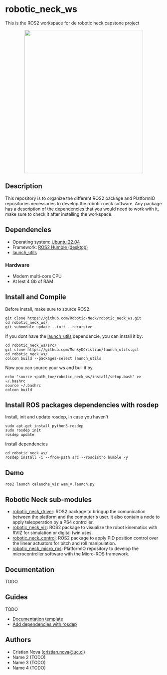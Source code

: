 # robotic_neck_ws
This is the ROS2  workspace for de robotic neck capstone project

<p align="center">
  <img width="380" height="460" src="/docs/imgs/robotic_neck.jpeg">
</p>

## Description
This repository is to organize the different ROS2 package and PlatformIO repositories necessaries to develop the robotic neck software. Any package has a description of the dependencies that you would need to work with it, make sure to check it after installing the workspace.

## Dependencies
* Operating system: [Ubuntu 22.04](https://ubuntu.com/tutorials/install-ubuntu-desktop#1-overview)
* Framework: [ROS2 Humble (desktop)](https://docs.ros.org/en/humble/Installation/Ubuntu-Install-Debians.html)
* [launch_utils](https://github.com/MonkyDCristian/launch_utils) 

### Hardware
* Modern multi-core CPU
* At lest 4 Gb of RAM

## Install and Compile
Before install, make sure to source ROS2.

```
git clone https://github.com/Robotic-Neck/robotic_neck_ws.git
cd robotic_neck_ws/
git submodule update --init --recursive
```

If you dont have the [launch_utils](https://github.com/MonkyDCristian/launch_utils) dependencie, you can install it by:
```
cd robotic_neck_ws/src/
git clone https://github.com/MonkyDCristian/launch_utils.git
cd robotic_neck_ws/
colcon build --packages-select launch_utils
```

Now you can source your ws and buil it by
```
echo "source <path_to>/robotic_neck_ws/install/setup.bash" >> ~/.bashrc
source ~/.bashrc
colcon build
```

## Install ROS packages dependencies with rosdep

Install, init and update rosdep, in case you haven't
```
sudo apt-get install python3-rosdep
sudo rosdep init
rosdep update
```

Install dependencies  
```
cd robotic_neck_ws/
rosdep install -i --from-path src --rosdistro humble -y
```

## Demo 
```
ros2 launch caleuche_viz wam_v.launch.py
```

## Robotic Neck sub-modules

* [robotic_neck_driver](https://github.com/Robotic-Neck/robotic_neck_driver): ROS2 package to bringup the comunication between the platform and the computer`s user. it also contain a node to apply teleoperation by a PS4 controller.
* [robotic_neck_viz](https://github.com/Robotic-Neck/robotic_neck_viz): ROS2 package to visualize the robot kinematics with RVIZ for simulation or digital twin uses.
* [robotic_neck_control](https://github.com/Robotic-Neck/robotic_neck_control): ROS2 package to apply PID position control over the linear actuators for pitch and roll manipulation.
* [robotic_neck_micro_ros](https://github.com/Robotic-Neck/robotic_neck_micro_ros): PlatformIO repository to develop the microcontroller software with the Micro-ROS framework. 
  
## Documentation
TODO

## Guides
TODO
* [Documentation template]()
* [Add dependencies with rosdep]()

## Authors
* Cristian Nova (cristian.nova@uc.cl)
* Name 2 (TODO)
* Name 3 (TODO)
* Name 4 (TODO)
